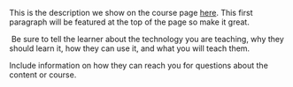 This is the description we show on the course page [here](https://lab.github.com/kavindyasinthasilva/intro-c-programming). This first paragraph will be featured at the top of the page so make it great.
​

​
Be sure to tell the learner about the technology you are teaching, why they should learn it, how they can use it, and what you will teach them.
​


Include information on how they can reach you for questions about the content or course. 